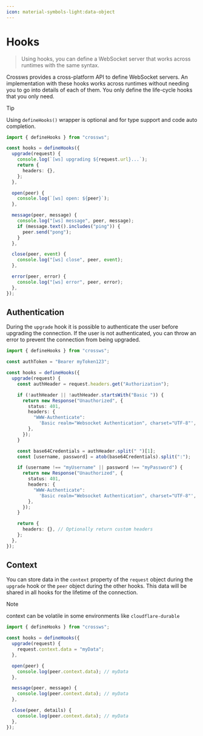 ```yaml
---
icon: material-symbols-light:data-object
---
```


# Hooks

> Using hooks, you can define a WebSocket server that works across runtimes with the same syntax.

Crossws provides a cross-platform API to define WebSocket servers. An implementation with these hooks works across runtimes without needing you to go into details of each of them. You only define the life-cycle hooks that you only need.

> [!TIP]
> Using `defineHooks()` wrapper is optional and for type support and code auto completion.

```ts
import { defineHooks } from "crossws";

const hooks = defineHooks({
  upgrade(request) {
    console.log(`[ws] upgrading ${request.url}...`);
    return {
      headers: {},
    };
  },

  open(peer) {
    console.log(`[ws] open: ${peer}`);
  },

  message(peer, message) {
    console.log("[ws] message", peer, message);
    if (message.text().includes("ping")) {
      peer.send("pong");
    }
  },

  close(peer, event) {
    console.log("[ws] close", peer, event);
  },

  error(peer, error) {
    console.log("[ws] error", peer, error);
  },
});
```

## Authentication

During the `upgrade` hook it is possible to authenticate the user before upgrading the connection. If the user is not authenticated, you can throw an error to prevent the connection from being upgraded.

```ts
import { defineHooks } from "crossws";

const authToken = "Bearer myToken123";

const hooks = defineHooks({
  upgrade(request) {
    const authHeader = request.headers.get("Authorization");

    if (!authHeader || !authHeader.startsWith("Basic ")) {
      return new Response("Unauthorized", {
        status: 401,
        headers: {
          "WWW-Authenticate":
            'Basic realm="Websocket Authentication", charset="UTF-8"',
        },
      });
    }

    const base64Credentials = authHeader.split(" ")[1];
    const [username, password] = atob(base64Credentials).split(":");

    if (username !== "myUsername" || password !== "myPassword") {
      return new Response("Unauthorized", {
        status: 401,
        headers: {
          "WWW-Authenticate":
            'Basic realm="Websocket Authentication", charset="UTF-8"',
        },
      });
    }

    return {
      headers: {}, // Optionally return custom headers
    };
  },
});
```

## Context

You can store data in the `context` property of the `request` object during the `upgrade` hook or the `peer` object during the other hooks. This data will be shared in all hooks for the lifetime of the connection.

> [!NOTE]
> context can be volatile in some environments like `cloudflare-durable`

```ts
import { defineHooks } from "crossws";

const hooks = defineHooks({
  upgrade(request) {
    request.context.data = "myData";
  },

  open(peer) {
    console.log(peer.context.data); // myData
  },

  message(peer, message) {
    console.log(peer.context.data); // myData
  },

  close(peer, details) {
    console.log(peer.context.data); // myData
  },
});
```
